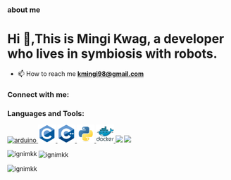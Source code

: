 ### about me
<h1 align="left">Hi 👋,This is Mingi Kwag, a developer who lives in symbiosis with robots.</h1>

- 📫 How to reach me **kmingi98@gmail.com**

<h3 align="left">Connect with me:</h3>
<p align="left">
</p>

<h3 align="left">Languages and Tools:</h3>
<p align="left"> <a href="https://www.arduino.cc/" target="_blank" rel="noreferrer"> <img src="https://cdn.worldvectorlogo.com/logos/arduino-1.svg" alt="arduino" width="40" height="40"/> </a> <a href="https://www.cprogramming.com/" target="_blank" rel="noreferrer"> <img src="https://raw.githubusercontent.com/devicons/devicon/master/icons/c/c-original.svg" alt="c" width="40" height="40"/> </a> <a href="https://www.w3schools.com/cpp/" target="_blank" rel="noreferrer"> <img src="https://raw.githubusercontent.com/devicons/devicon/master/icons/cplusplus/cplusplus-original.svg" alt="cplusplus" width="40" height="40"/> </a> <a href="https://www.python.org" target="_blank" rel="noreferrer"> <img src="https://raw.githubusercontent.com/devicons/devicon/master/icons/python/python-original.svg" alt="python" width="40" height="40"/> <a href="https://www.docker.com/" target="_blank" rel="noreferrer"> <img src="https://raw.githubusercontent.com/devicons/devicon/master/icons/docker/docker-original-wordmark.svg" alt="docker" width="40" height="40"/> </a> <img src="https://img.shields.io/badge/ROS2-22314E?style=for-the-badge&logo=ros&logoColor=white"> <img src="https://img.shields.io/badge/Rasberrypi4-A22846?style=for-the-badge&logo=raspberrypi&logoColor=white"> </a> </p>

<p><img align="left" src="https://github-readme-stats.vercel.app/api/top-langs?username=ignimkk&show_icons=true&locale=en&layout=compact" alt="ignimkk" /></p>

<p>&nbsp;<img align="center" src="https://github-readme-stats.vercel.app/api?username=ignimkk&show_icons=true&locale=en" alt="ignimkk" /></p>

<p><img align="center" src="https://github-readme-streak-stats.herokuapp.com/?user=ignimkk&" alt="ignimkk" /></p>
